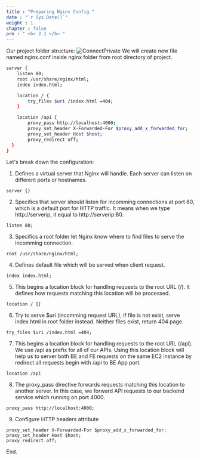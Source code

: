 ```yaml
---
title : "Preparing Nginx Config "
date : "`r Sys.Date()`"
weight : 1
chapter : false
pre : " <b> 2.1 </b> "
---
```


Our project folder structure:
![ConnectPrivate](https://tamlv.buzz/aws-workshop/images/folder_structure.png) 
We will create new file named nginx.conf inside nginx folder from root directory of project.
```bash
server {
    listen 80;
    root /usr/share/nginx/html;
    index index.html;

    location / {
        try_files $uri /index.html =404;
    }

    location /api {
        proxy_pass http://localhost:4000;
        proxy_set_header X-Forwarded-For $proxy_add_x_forwarded_for;
        proxy_set_header Host $host;
        proxy_redirect off;
  }
}
```

Let's break down the configuration:

1. Defines a virtual server that Nginx will handle. Each server can listen on different ports or hostnames.

```
server {}
```
2. Specifics that server should listen for incomming connections at port 80, which is a default port for HTTP traffic. It means when we type http://serverip, it equal to http://serverip:80.
```
listen 80;
```
3. Specifics a root folder let Nginx know where to find files to serve the incomming connection.
```
root /usr/share/nginx/html;
```

4. Defines default file which will be served when client request.
```
index index.html;
```

5. This begins a location block for handling requests to the root URL (/). It defines how requests matching this location will be processed.
```
location / {}
```

6. Try to serve $uri (incomming request URL), if file is not exist, serve index.html in root folder instead. Neither files exist, return 404 page.
```
try_files $uri /index.html =404;
```

7. This begins a location block for handling requests to the root URL (/api). We use /api as prefix for all of our APIs. Using this location block will help us to server both BE and FE requests on the same EC2 instance by redirect all requests begin with /api to BE App port.
```
location /api
```

8. The proxy_pass directive forwards requests matching this location to another server. In this case, we forward API requests to our backend service which running on port 4000.
```
proxy_pass http://localhost:4000;
```
9. Configure HTTP headers attribute
```
proxy_set_header X-Forwarded-For $proxy_add_x_forwarded_for;
proxy_set_header Host $host;
proxy_redirect off;
```

End.